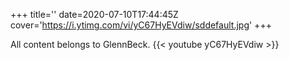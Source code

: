 +++
title=''
date=2020-07-10T17:44:45Z
cover='https://i.ytimg.com/vi/yC67HyEVdiw/sddefault.jpg'
+++

All content belongs to GlennBeck.
{{< youtube yC67HyEVdiw >}}
